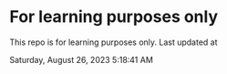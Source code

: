 # For learning purposes only
This repo is for learning purposes only.
Last updated at

Saturday, August 26, 2023 5:18:41 AM

